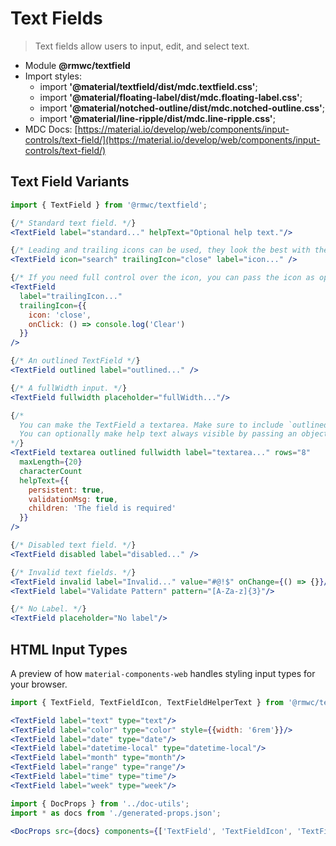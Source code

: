 # Text Fields

> Text fields allow users to input, edit, and select text.

- Module **@rmwc/textfield**
- Import styles:
  - import **'@material/textfield/dist/mdc.textfield.css'**;
  - import **'@material/floating-label/dist/mdc.floating-label.css'**;
  - import **'@material/notched-outline/dist/mdc.notched-outline.css'**;
  - import **'@material/line-ripple/dist/mdc.line-ripple.css'**;
- MDC Docs: [https://material.io/develop/web/components/input-controls/text-field/](https://material.io/develop/web/components/input-controls/text-field/)

## Text Field Variants

```jsx render
import { TextField } from '@rmwc/textfield';

{/* Standard text field. */}
<TextField label="standard..." helpText="Optional help text."/>

{/* Leading and trailing icons can be used, they look the best with the box prop. You can pass anything the Icon component accepts. */}
<TextField icon="search" trailingIcon="close" label="icon..." />

{/* If you need full control over the icon, you can pass the icon as options with your own props. Dont forget the TabIndex to make it clickable*/}
<TextField
  label="trailingIcon..." 
  trailingIcon={{
    icon: 'close',
    onClick: () => console.log('Clear')
  }} 
/>

{/* An outlined TextField */}
<TextField outlined label="outlined..." />

{/* A fullWidth input. */}
<TextField fullwidth placeholder="fullWidth..."/>

{/*
  You can make the TextField a textarea. Make sure to include `outlined` for proper styling
  You can optionally make help text always visible by passing an object as props with persistent set to true.
*/}
<TextField textarea outlined fullwidth label="textarea..." rows="8"       
  maxLength={20}
  characterCount
  helpText={{
    persistent: true,
    validationMsg: true,
    children: 'The field is required'
  }}
/>

{/* Disabled text field. */}
<TextField disabled label="disabled..." />

{/* Invalid text fields. */}
<TextField invalid label="Invalid..." value="#@!$" onChange={() => {}}/>
<TextField label="Validate Pattern" pattern="[A-Za-z]{3}"/>

{/* No Label. */}
<TextField placeholder="No label"/>
```

## HTML Input Types

A preview of how `material-components-web` handles styling input types for your browser.

```jsx render
import { TextField, TextFieldIcon, TextFieldHelperText } from '@rmwc/textfield';

<TextField label="text" type="text"/>
<TextField label="color" type="color" style={{width: '6rem'}}/>
<TextField label="date" type="date"/>
<TextField label="datetime-local" type="datetime-local"/>
<TextField label="month" type="month"/>
<TextField label="range" type="range"/>
<TextField label="time" type="time"/>
<TextField label="week" type="week"/>
```

```jsx renderOnly
import { DocProps } from '../doc-utils';
import * as docs from './generated-props.json';

<DocProps src={docs} components={['TextField', 'TextFieldIcon', 'TextFieldHelperText']} />
```
